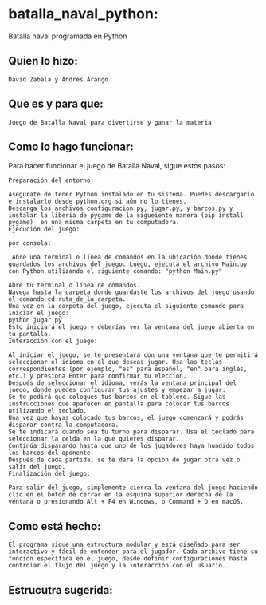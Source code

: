 # batalla_naval_python:
 Batalla naval programada en Python
## Quien lo hizo: 
    David Zabala y Andrés Arango
## Que es y para que:
    Juego de Batalla Naval para divertirse y ganar la materia
## Como lo hago funcionar:
  Para hacer funcionar el juego de Batalla Naval, sigue estos pasos:

    Preparación del entorno:

    Asegúrate de tener Python instalado en tu sistema. Puedes descargarlo e instalarlo desde python.org si aún no lo tienes.
    Descarga los archivos configuracion.py, jugar.py, y barcos.py y instalar la liberia de pygame de la sigueiente manera (pip install pygame)  en una misma carpeta en tu computadora.
    Ejecución del juego: 

    por consola: 

     Abre una terminal o línea de comandos en la ubicación donde tienes guardados los archivos del juego. Luego, ejecuta el archivo Main.py con Python utilizando el siguiente comando: "python Main.py"

    Abre tu terminal o línea de comandos.
    Navega hasta la carpeta donde guardaste los archivos del juego usando el comando cd ruta_de_la_carpeta.
    Una vez en la carpeta del juego, ejecuta el siguiente comando para iniciar el juego:
    python jugar.py
    Esto iniciará el juego y deberías ver la ventana del juego abierta en tu pantalla.
    Interacción con el juego:

    Al iniciar el juego, se te presentará con una ventana que te permitirá seleccionar el idioma en el que deseas jugar. Usa las teclas correspondientes (por ejemplo, "es" para español, "en" para inglés, etc.) y presiona Enter para confirmar tu elección.
    Después de seleccionar el idioma, verás la ventana principal del juego, donde puedes configurar tus ajustes y empezar a jugar.
    Se te pedirá que coloques tus barcos en el tablero. Sigue las instrucciones que aparecen en pantalla para colocar tus barcos utilizando el teclado.
    Una vez que hayas colocado tus barcos, el juego comenzará y podrás disparar contra la computadora.
    Se te indicará cuando sea tu turno para disparar. Usa el teclado para seleccionar la celda en la que quieres disparar.
    Continúa disparando hasta que uno de los jugadores haya hundido todos los barcos del oponente.
    Después de cada partida, se te dará la opción de jugar otra vez o salir del juego.
    Finalización del juego:

    Para salir del juego, simplemente cierra la ventana del juego haciendo clic en el botón de cerrar en la esquina superior derecha de la ventana o presionando Alt + F4 en Windows, o Command + Q en macOS.
## Como está hecho:
    El programa sigue una estructura modular y está diseñado para ser interactivo y fácil de entender para el jugador. Cada archivo tiene su función específica en el juego, desde definir configuraciones hasta controlar el flujo del juego y la interacción con el usuario.
   
## Estrucutra sugerida:
